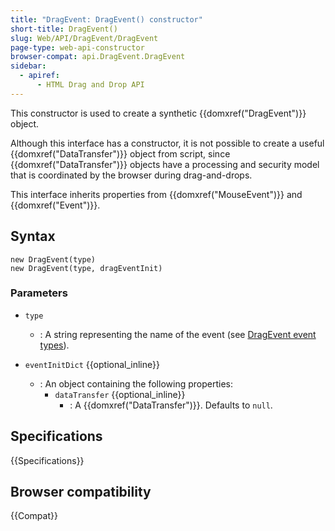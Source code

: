 ```yaml
---
title: "DragEvent: DragEvent() constructor"
short-title: DragEvent()
slug: Web/API/DragEvent/DragEvent
page-type: web-api-constructor
browser-compat: api.DragEvent.DragEvent
sidebar:
  - apiref:
      - HTML Drag and Drop API
---
```


This constructor is used to create a synthetic {{domxref("DragEvent")}} object.

Although this interface has a constructor, it is not possible to create a
useful {{domxref("DataTransfer")}} object from script, since {{domxref("DataTransfer")}}
objects have a processing and security model that is coordinated by the browser during
drag-and-drops.

This interface inherits properties from {{domxref("MouseEvent")}} and
{{domxref("Event")}}.

## Syntax

```js-nolint
new DragEvent(type)
new DragEvent(type, dragEventInit)
```

### Parameters

- `type`
  - : A string representing the name of the event (see [DragEvent event types](/en-US/docs/Web/API/DragEvent#event_types)).

- `eventInitDict` {{optional_inline}}
  - : An object containing the following properties:
    - `dataTransfer` {{optional_inline}}
      - : A {{domxref("DataTransfer")}}. Defaults to `null`.

## Specifications

{{Specifications}}

## Browser compatibility

{{Compat}}
